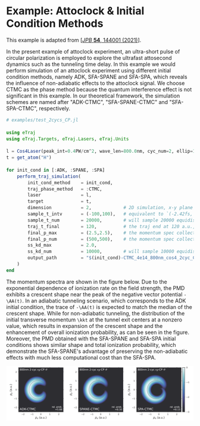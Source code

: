 # Example: Attoclock & Initial Condition Methods

This example is adapted from [[*JPB* **54**, 144001 (2021)](https://doi.org/10.1088/1361-6455/ac0d3e)].

In the present example of attoclock experiment, an ultra-short pulse of circular polarization is employed to explore the ultrafast attosecond dynamics such as the tunneling time delay.
In this example we would perform simulation of an attoclock experiment using different initial condition methods, namely ADK, SFA-SPANE and SFA-SPA, which reveals the influence of non-adiabatic effects to the attoclock signal.
We choose CTMC as the phase method because the quantum interference effect is not significant in this example.
In our theoretical framework, the simulation schemes are named after "ADK-CTMC", "SFA-SPANE-CTMC" and "SFA-SPA-CTMC", respectively.

```julia
# examples/test_2cycs_CP.jl

using eTraj
using eTraj.Targets, eTraj.Lasers, eTraj.Units

l = Cos4Laser(peak_int=0.4PW/cm^2, wave_len=800.0nm, cyc_num=2, ellip=1.0)
t = get_atom("H")

for init_cond in [:ADK, :SPANE, :SPA]
    perform_traj_simulation(
        init_cond_method    = init_cond,
        traj_phase_method   = :CTMC,
        laser               = l,
        target              = t,
        dimension           = 2,            # 2D simulation, x-y plane only
        sample_t_intv       = (-100,100),   # equivalent to `(-2.42fs, 2.42fs)`
        sample_t_num        = 20000,        # will sample 20000 equidistant time points between -100 and 100 a.u.
        traj_t_final        = 120,          # the traj end at 120 a.u., equivalent to `2.90fs`
        final_p_max         = (2.5,2.5),    # the momentum spec collection grid's border (-2.5 to +2.5 a.u.)
        final_p_num         = (500,500),    # the momentum spec collection grid's size (500x500)
        ss_kd_max           = 2.0,
        ss_kd_num           = 10000,        # will sample 10000 equidistant k⟂ points between -2 to +2 a.u.
        output_path         = "$(init_cond)-CTMC_4e14_800nm_cos4_2cyc_CP.jld2"
    )
end
```

The momentum spectra are shown in the figure below.
Due to the exponential dependence of ionization rate on the field strength, the PMD exhibits a crescent shape near the peak of the negative vector potential ``-\AA(t)``.
In an adiabatic tunneling scenario, which corresponds to the ADK initial condition, the trace of ``-\AA(t)`` is expected to match the median of the crescent shape.
While for non-adiabatic tunneling, the distribution of the initial transverse momentum ``\kkt`` at the tunnel exit centers at a nonzero value, which results in expansion of the crescent shape and the enhancement of overall ionization probability, as can be seen in the figure.
Moreover, the PMD obtained with the SFA-SPANE and SFA-SPA initial conditions shows similar shape and total ionization probability, which demonstrate the SFA-SPANE's advantage of preserving the non-adiabatic effects with much less computational cost than the SFA-SPA.

![fig:example_2cycs_CP](assets/figure_2cycs_CP.png)

